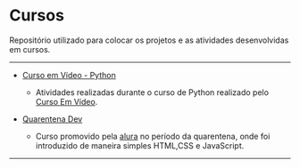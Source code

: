 # Cursos
Repositório utilizado para colocar os projetos e as atividades desenvolvidas em cursos.
***

* [Curso em Vídeo - Python](https://github.com/plaisteixo-5/Cursos/tree/master/CursoEmVideoPython)
   * Atividades realizadas durante o curso de Python realizado pelo [Curso Em Vídeo](https://www.youtube.com/user/cursosemvideo/featured).

* [Quarentena Dev](https://github.com/plaisteixo-5/Cursos/tree/master/DevQuarentena)
   * Curso promovido pela [alura](https://www.alura.com.br/quarentenadev) no período da quarentena, onde foi introduzido de maneira simples HTML,CSS e JavaScript.
***
